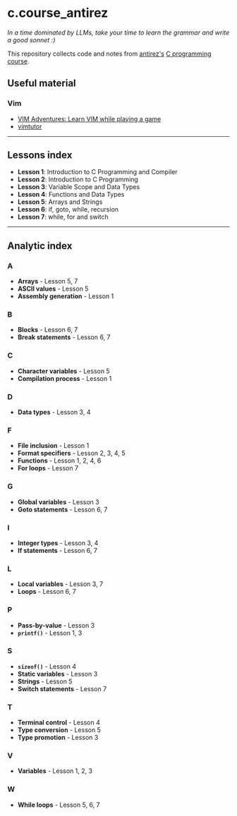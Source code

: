 # c.course_antirez
*In a time dominated by LLMs, take your time to learn the grammar and write a good sonnet :)*
 
This repository collects code and notes from [antirez's](https://github.com/antirez) [C programming course](https://www.youtube.com/playlist?list=PLrEMgOSrS_3cFJpM2gdw8EGFyRBZOyAKY).
 
## Useful material
### Vim
- [VIM Adventures: Learn VIM while playing a game](https://vim-adventures.com/)
- [vimtutor](https://vimschool.netlify.app/introduction/vimtutor/)

---

## Lessons index
- **Lesson 1**: Introduction to C Programming and Compiler
- **Lesson 2**: Introduction to C Programming
- **Lesson 3**: Variable Scope and Data Types
- **Lesson 4**: Functions and Data Types
- **Lesson 5**: Arrays and Strings
- **Lesson 6**: if, goto, while, recursion
- **Lesson 7**: while, for and switch
---
## Analytic index
### A
- **Arrays** - Lesson 5, 7
- **ASCII values** - Lesson 5
- **Assembly generation** - Lesson 1

### B
- **Blocks** - Lesson 6, 7
- **Break statements** - Lesson 6, 7

### C
- **Character variables** - Lesson 5
- **Compilation process** - Lesson 1

### D
- **Data types** - Lesson 3, 4

### F
- **File inclusion** - Lesson 1
- **Format specifiers** - Lesson 2, 3, 4, 5
- **Functions** - Lesson 1, 2, 4, 6
- **For loops** - Lesson 7

### G
- **Global variables** - Lesson 3
- **Goto statements** - Lesson 6, 7

### I
- **Integer types** - Lesson 3, 4
- **If statements** - Lesson 6, 7

### L
- **Local variables** - Lesson 3, 7
- **Loops** - Lesson 6, 7

### P
- **Pass-by-value** - Lesson 3
- **`printf()`** - Lesson 1, 3

### S
- **`sizeof()`** - Lesson 4
- **Static variables** - Lesson 3
- **Strings** - Lesson 5
- **Switch statements** - Lesson 7

### T
- **Terminal control** - Lesson 4
- **Type conversion** - Lesson 5
- **Type promotion** - Lesson 3

### V
- **Variables** - Lesson 1, 2, 3

### W
- **While loops** - Lesson 5, 6, 7
